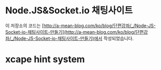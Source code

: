 # Node.JS&Socket.io 채팅사이트
이 저장소의 코드는
[http://a-mean-blog.com/ko/blog/단편강좌/_/Node-JS-Socket-io-채팅사이트-만들기](http://a-mean-blog.com/ko/blog/단편강좌/_/Node-JS-Socket-io-채팅사이트-만들기)에서 작성되었습니다.
<br>
# xcape hint system
